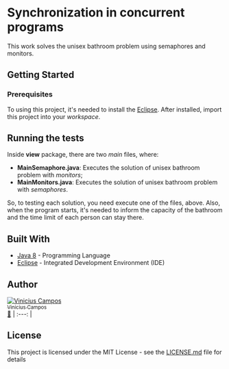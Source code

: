 # Synchronization in concurrent programs

This work solves the unisex bathroom problem using semaphores and monitors.

## Getting Started

### Prerequisites

To using this project, it's needed to install the [Eclipse](http://www.eclipse.org/downloads/).
After installed, import this project into your *workspace*.

## Running the tests

Inside **view** package, there are two *main* files, where:

* **MainSemaphore.java**: Executes the solution of unisex bathroom problem with *monitors*;
* **MainMonitors.java**: Executes the solution of unisex bathroom problem with *semaphores*.

So, to testing each solution, you need execute one of the files, above.
Also, when the program starts, it's needed to inform the capacity of the bathroom and the time limit of each person can stay there. 

## Built With

* [Java 8](http://www.oracle.com/technetwork/java/javase/overview/java8-2100321.html) - Programming Language
* [Eclipse](http://www.eclipse.org/downloads/) - Integrated Development Environment (IDE)

## Author

[![Vinicius Campos](https://avatars.githubusercontent.com/Vinihcampos?s=100)<br /><sub>Vinicius Campos</sub>](http://lattes.cnpq.br/4806707968253342)<br />[👀](https://github.com/vinihcampos/concurrent-programming/commits?author=Vinihcampos)
| :---: | 

## License

This project is licensed under the MIT License - see the [LICENSE.md](../LICENSE) file for details

